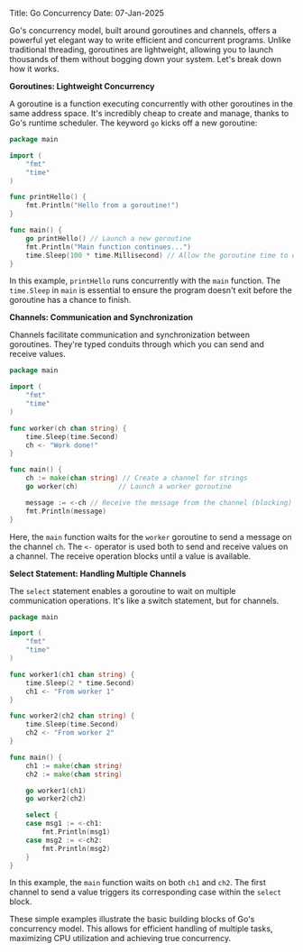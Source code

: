 Title: Go Concurrency
Date: 07-Jan-2025

Go's concurrency model, built around goroutines and channels, offers a powerful yet elegant way to write efficient and concurrent programs. Unlike traditional threading, goroutines are lightweight, allowing you to launch thousands of them without bogging down your system.  Let's break down how it works.

**Goroutines: Lightweight Concurrency**

A goroutine is a function executing concurrently with other goroutines in the same address space.  It's incredibly cheap to create and manage, thanks to Go's runtime scheduler.  The keyword `go` kicks off a new goroutine:

```go
package main

import (
	"fmt"
	"time"
)

func printHello() {
	fmt.Println("Hello from a goroutine!")
}

func main() {
	go printHello() // Launch a new goroutine
	fmt.Println("Main function continues...")
	time.Sleep(100 * time.Millisecond) // Allow the goroutine time to execute.
}

```

In this example, `printHello` runs concurrently with the `main` function.  The `time.Sleep` in `main` is essential to ensure the program doesn't exit before the goroutine has a chance to finish.

**Channels: Communication and Synchronization**

Channels facilitate communication and synchronization between goroutines. They're typed conduits through which you can send and receive values.

```go
package main

import (
	"fmt"
	"time"
)

func worker(ch chan string) {
	time.Sleep(time.Second)
	ch <- "Work done!"
}

func main() {
	ch := make(chan string) // Create a channel for strings
	go worker(ch)          // Launch a worker goroutine

	message := <-ch // Receive the message from the channel (blocking)
	fmt.Println(message)
}

```

Here, the `main` function waits for the `worker` goroutine to send a message on the channel `ch`. The `<-` operator is used both to send and receive values on a channel. The receive operation blocks until a value is available.

**Select Statement: Handling Multiple Channels**

The `select` statement enables a goroutine to wait on multiple communication operations. It's like a switch statement, but for channels.

```go
package main

import (
	"fmt"
	"time"
)

func worker1(ch1 chan string) {
	time.Sleep(2 * time.Second)
	ch1 <- "From worker 1"
}

func worker2(ch2 chan string) {
	time.Sleep(time.Second)
	ch2 <- "From worker 2"
}

func main() {
	ch1 := make(chan string)
	ch2 := make(chan string)

	go worker1(ch1)
	go worker2(ch2)

	select {
	case msg1 := <-ch1:
		fmt.Println(msg1)
	case msg2 := <-ch2:
		fmt.Println(msg2)
	}
}
```

In this example, the `main` function waits on both `ch1` and `ch2`. The first channel to send a value triggers its corresponding case within the `select` block.


These simple examples illustrate the basic building blocks of Go's concurrency model. This allows for efficient handling of multiple tasks, maximizing CPU utilization and achieving true concurrency.
